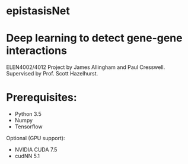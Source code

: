 epistasisNet
===

# Deep learning to detect gene-gene interactions

ELEN4002/4012 Project by James Allingham and Paul Cresswell. Supervised by Prof. Scott Hazelhurst.

# Prerequisites:
* Python 3.5
* Numpy
* Tensorflow

Optional (GPU support):
* NVIDIA CUDA 7.5
* cudNN 5.1